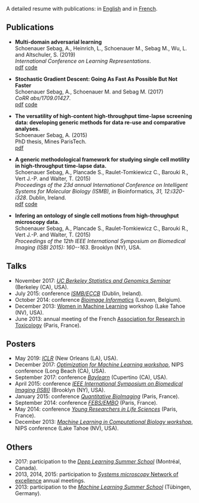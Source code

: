 A detailed resume with publications: in [English](assets/cv_am.pdf) and in [French](assets/cv_fr.pdf).

## Publications
- <b>Multi-domain adversarial learning</b><br>
Schoenauer Sebag, A., Heinrich, L.,  Schoenauer M., Sebag M., Wu, L. and Altschuler, S. (2019) <br>
<i>International Conference on Learning Representations</i>.
<br><a href="https://openreview.net/forum?id=Sklv5iRqYX">pdf</a> <a href="https://github.com/AltschulerWu-Lab/MuLANN">code</a>

- <b>Stochastic Gradient Descent: Going As Fast As Possible But Not Faster</b><br>
Schoenauer Sebag, A.,  Schoenauer M. and Sebag M. (2017) <br>
<i>CoRR</i> <i>abs/1709.01427</i>.
<br><a href="https://arxiv.org/pdf/1709.01427.pdf">pdf</a> <a href="https://github.com/aschoenauer-sebag/salera">code</a>

- <b>The versatility of high-content high-throughput time-lapse screening data: developing generic methods for data re-use and comparative analyses.</b><br>
Schoenauer Sebag, A. (2015) <br>
PhD thesis, Mines ParisTech.<br>
<a href="https://pastel.archives-ouvertes.fr/tel-01297853/document">pdf</a>

- <b>A generic methodological framework for studying single cell motility in high-throughput time-lapse data.</b><br>
Schoenauer Sebag, A.,  Plancade S., Raulet-Tomkiewicz C., Barouki R., Vert J.-P. and Walter, T. (2015) <br>
<i>Proceedings of the 23d annual International Conference on Intelligent Systems for Molecular Biology (ISMB), in</i> Bioinformatics<i>, 31, 12:i320-i328</i>. Dublin, Ireland.
<br><a href="http://bioinformatics.oxfordjournals.org/content/31/12/i320.full.pdf+html">pdf</a> <a href="http://members.cbio.mines-paristech.fr/~aschoenauer/MotIW.tar.gz">code</a>

-  <b>Infering an ontology of single cell motions from high-throughput microscopy data.</b> <br> 
Schoenauer Sebag, A.,  Plancade S., Raulet-Tomkiewicz C., Barouki R., Vert J.-P. and Walter, T. (2015) <br> 
<i>Proceedings of the 12th IEEE International Symposium on Biomedical Imaging (ISBI 2015): 160--163</i>. Brooklyn (NY), USA. 

## Talks
- November 2017: <a href="https://www.stat.berkeley.edu/~sandrine/Teaching/PH295.F17/"><i>UC Berkeley Statistics and Genomics Seminar</i></a> (Berkeley (CA), USA).
- July 2015: conference <a href="http://www.iscb.org/ismbeccb2015"><i>ISMB/ECCB</i></a> (Dublin, Ireland).
- October 2014: conference <a href="http://www.vib.be/en/about-vib/bioimageinformatics2014/Pages/default.aspx"><i>Bioimage Informatics</i></a> (Leuven, Belgium).
- December 2013: <a href="https://wimlworkshop.org/about-wiml-workshop/">Women in Machine Learning</a> workshop (Lake Tahoe (NV), USA).
- June 2013: annual meeting of the French <a href="http://www.aret.asso.fr/">Association for Research in Toxicology</a> (Paris, France).

## Posters
- May 2019: <a href="https://iclr.cc/"><i>ICLR</i></a> (New Orleans (LA), USA).
- December 2017: <a href="http://opt-ml.org/"><i>Optimization for Machine Learning workshop</i></a>, NIPS conference (Long Beach (CA), USA).
- September 2017: conference <a href="http://www.baylearn.org/"><i>Baylearn</i></a> (Cupertino (CA), USA).
- April 2015: conference <a href="http://biomedicalimaging.org/2015/"><i>IEEE International Symposium on Biomedical Imaging (ISBI)</i></a> (Brooklyn (NY), USA).
- January 2015: conference <a href="http://www.quantitativebioimaging.com/"><i>Quantitative BioImaging</i></a> (Paris, France).
- September 2014: conference <a href="http://www.febs-embo2014.org/"><i>FEBS/EMBO</i></a> (Paris, France).
- May 2014: conference <a href="http://yrls.fr/"><i>Young Researchers in Life Sciences</i></a> (Paris, France).
- December 2013: <a href="https://mlcb.github.io/"><i>Machine Learning in Computational Biology workshop</i></a>, NIPS conference (Lake Tahoe (NV), USA).

## Others
- 2017: participation to the <a href="https://mila.umontreal.ca/en/cours/deep-learning-summer-school-2017/"><i>Deep Learning Summer School</i></a> (Montréal, Canada).
- 2013, 2014, 2015: participation to <a href="http://www.systemsmicroscopy.eu/"><i>Systems microscopy</i> Network of excellence</a> annual meetings.
- 2013: participation to the <a href="http://mlss.tuebingen.mpg.de/2013/index.html"><i>Machine Learning Summer School</i></a> (Tübingen, Germany).



